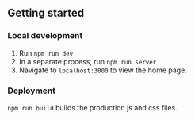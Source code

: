 ## Getting started

### Local development

1. Run `npm run dev`
1. In a separate process, run `npm run server`
1. Navigate to `localhost:3000` to view the home page.

### Deployment

`npm run build` builds the production js and css files.
